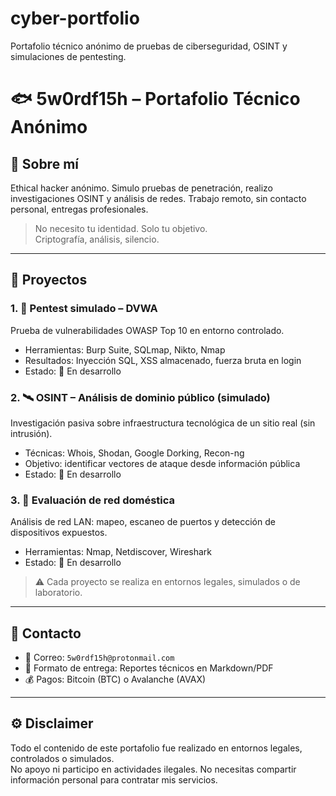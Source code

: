# cyber-portfolio
Portafolio técnico anónimo de pruebas de ciberseguridad, OSINT y simulaciones de pentesting.
# 🐟 5w0rdf15h – Portafolio Técnico Anónimo

## 🧠 Sobre mí
Ethical hacker anónimo. Simulo pruebas de penetración, realizo investigaciones OSINT y análisis de redes. Trabajo remoto, sin contacto personal, entregas profesionales.

> No necesito tu identidad. Solo tu objetivo.  
> Criptografía, análisis, silencio.

---

## 📁 Proyectos

### 1. 🔐 Pentest simulado – DVWA
Prueba de vulnerabilidades OWASP Top 10 en entorno controlado.  
- Herramientas: Burp Suite, SQLmap, Nikto, Nmap  
- Resultados: Inyección SQL, XSS almacenado, fuerza bruta en login  
- Estado: 🔧 En desarrollo

### 2. 🛰️ OSINT – Análisis de dominio público (simulado)
Investigación pasiva sobre infraestructura tecnológica de un sitio real (sin intrusión).  
- Técnicas: Whois, Shodan, Google Dorking, Recon-ng  
- Objetivo: identificar vectores de ataque desde información pública  
- Estado: 🔧 En desarrollo

### 3. 📡 Evaluación de red doméstica
Análisis de red LAN: mapeo, escaneo de puertos y detección de dispositivos expuestos.  
- Herramientas: Nmap, Netdiscover, Wireshark  
- Estado: 🔧 En desarrollo

> ⚠️ Cada proyecto se realiza en entornos legales, simulados o de laboratorio.

---

## 💬 Contacto

- 📧 Correo: `5w0rdf15h@protonmail.com`
- 🧾 Formato de entrega: Reportes técnicos en Markdown/PDF
- 💰 Pagos: Bitcoin (BTC) o Avalanche (AVAX)

---

## ⚙️ Disclaimer

Todo el contenido de este portafolio fue realizado en entornos legales, controlados o simulados.  
No apoyo ni participo en actividades ilegales. No necesitas compartir información personal para contratar mis servicios.
